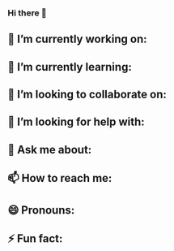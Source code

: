 ### Hi there 👋

🔭 I’m currently working on:
  -
🌱 I’m currently learning:
  -
👯 I’m looking to collaborate on:
  -
🤔 I’m looking for help with:
  -
💬 Ask me about:
  -
📫 How to reach me:
  -
😄 Pronouns:
  -
⚡ Fun fact:
  - 

<!--
**JamesZCYu/JamesZCYu** is a ✨ _special_ ✨ repository because its `README.md` (this file) appears on your GitHub profile.

Here are some ideas to get you started:

- 🔭 I’m currently working on ...
- 🌱 I’m currently learning ...
- 👯 I’m looking to collaborate on ...
- 🤔 I’m looking for help with ...
- 💬 Ask me about ...
- 📫 How to reach me: ...
- 😄 Pronouns: ...
- ⚡ Fun fact: ...
-->
